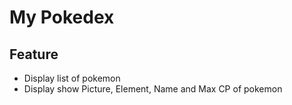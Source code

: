 # My Pokedex

## Feature

- Display list of pokemon
- Display show Picture, Element, Name and Max CP of pokemon